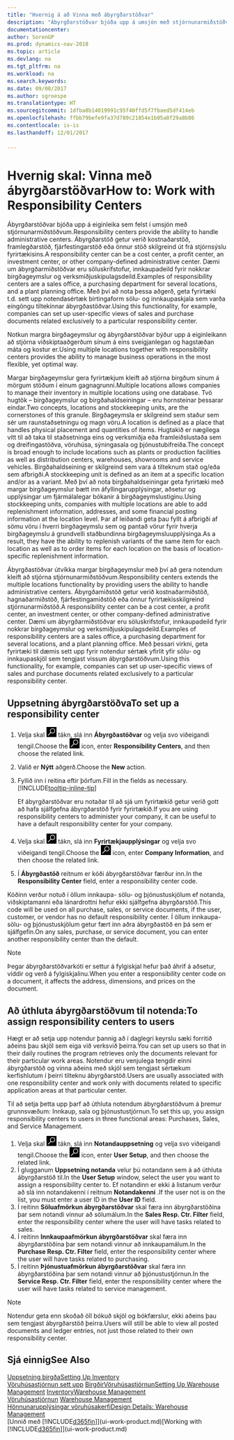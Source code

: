 ```yaml
---
title: "Hvernig á að Vinna með ábyrgðarstöðvar"
description: "Ábyrgðarstöðvar bjóða upp á umsjón með stjórnunarmiðstöðvum. Ábyrgðamiðstöð getur verið kostnaðarmiðstöð, hagnaðarmiðstöð, fjárfestingamiðstöð eða önnur fyrirtækisskilgreind stjórnunarmiðstöð."
documentationcenter: 
author: SorenGP
ms.prod: dynamics-nav-2018
ms.topic: article
ms.devlang: na
ms.tgt_pltfrm: na
ms.workload: na
ms.search.keywords: 
ms.date: 09/08/2017
ms.author: sgroespe
ms.translationtype: HT
ms.sourcegitcommit: 1dfba8b14019991c95f40ffd5f7fbaed5df414eb
ms.openlocfilehash: ffbb79befe9fa37d789c21854e1b05a8f29a8b86
ms.contentlocale: is-is
ms.lasthandoff: 12/01/2017

---
```

# <a name="how-to-work-with-responsibility-centers"></a><span data-ttu-id="55d93-104">Hvernig skal: Vinna með ábyrgðarstöðvar</span><span class="sxs-lookup"><span data-stu-id="55d93-104">How to: Work with Responsibility Centers</span></span>
<span data-ttu-id="55d93-105">Ábyrgðarstöðvar bjóða upp á eiginleika sem felst í umsjón með stjórnunarmiðstöðvum.</span><span class="sxs-lookup"><span data-stu-id="55d93-105">Responsibility centers provide the ability to handle administrative centers.</span></span> <span data-ttu-id="55d93-106">Ábyrgðarstöð getur verið kostnaðarstöð, framlegðarstöð, fjárfestingarstöð eða önnur stöð skilgreind út frá stjórnsýslu fyrirtækisins.</span><span class="sxs-lookup"><span data-stu-id="55d93-106">A responsibility center can be a cost center, a profit center, an investment center, or other company-defined administrative center.</span></span> <span data-ttu-id="55d93-107">Dæmi um ábyrgðarmiðstöðvar eru söluskrifstofur, innkaupadeild fyrir nokkrar birgðageymslur og verksmiðjuskipulagsdeild.</span><span class="sxs-lookup"><span data-stu-id="55d93-107">Examples of responsibility centers are a sales office, a purchasing department for several locations, and a plant planning office.</span></span> <span data-ttu-id="55d93-108">Með því að nota þessa aðgerð, geta fyrirtæki t.d. sett upp notendasértæk birtingaform sölu- og innkaupaskjala sem varða eingöngu tiltekinnar ábyrgðastöðvar.</span><span class="sxs-lookup"><span data-stu-id="55d93-108">Using this functionality, for example, companies can set up user-specific views of sales and purchase documents related exclusively to a particular responsibility center.</span></span>  

<span data-ttu-id="55d93-109">Notkun margra birgðageymslur og ábyrgðarstöðvar býður upp á eiginleikann að stjórna viðskiptaaðgerðum sínum á eins sveigjanlegan og hagstæðan máta og kostur er.</span><span class="sxs-lookup"><span data-stu-id="55d93-109">Using multiple locations together with responsibility centers provides the ability to manage business operations in the most flexible, yet optimal way.</span></span>

<span data-ttu-id="55d93-110">Margar birgðageymslur gera fyrirtækjum kleift að stjórna birgðum sínum á mörgum stöðum í einum gagnagrunni.</span><span class="sxs-lookup"><span data-stu-id="55d93-110">Multiple locations allows companies to manage their inventory in multiple locations using one database.</span></span> <span data-ttu-id="55d93-111">Tvö hugtök – birgðageymslur og birgðahaldseiningar – eru hornsteinar þessarar eindar.</span><span class="sxs-lookup"><span data-stu-id="55d93-111">Two concepts, locations and stockkeeping units, are the cornerstones of this granule.</span></span> <span data-ttu-id="55d93-112">Birgðageymsla er skilgreind sem staður sem sér um raunstaðsetningu og magn vöru.</span><span class="sxs-lookup"><span data-stu-id="55d93-112">A location is defined as a place that handles physical placement and quantities of items.</span></span> <span data-ttu-id="55d93-113">Hugtakið er nægilega vítt til að taka til staðsetninga eins og verksmiðja eða framleiðslustaða sem og dreifingastöðva, vöruhúsa, sýningasala og þjónustubifreiða.</span><span class="sxs-lookup"><span data-stu-id="55d93-113">The concept is broad enough to include locations such as plants or production facilities as well as distribution centers, warehouses, showrooms and service vehicles.</span></span> <span data-ttu-id="55d93-114">Birgðahaldseining er skilgreind sem vara á tilteknum stað og/eða sem afbrigði.</span><span class="sxs-lookup"><span data-stu-id="55d93-114">A stockkeeping unit is defined as an item at a specific location and/or as a variant.</span></span> <span data-ttu-id="55d93-115">Með því að nota birgðahaldseiningar geta fyrirtæki með margar birgðageymslur bætt inn áfyllingarupplýsingar, aðsetur og upplýsingar um fjármálalegar bókanir á birgðageymslustiginu.</span><span class="sxs-lookup"><span data-stu-id="55d93-115">Using stockkeeping units, companies with multiple locations are able to add replenishment information, addresses, and some financial posting information at the location level.</span></span> <span data-ttu-id="55d93-116">Þar af leiðandi geta þau fyllt á afbrigði af sömu vöru í hverri birgðageymslu sem og pantað vörur fyrir hverja birgðageymslu á grundvelli staðbundinna birgðageymsluupplýsinga.</span><span class="sxs-lookup"><span data-stu-id="55d93-116">As a result, they have the ability to replenish variants of the same item for each location as well as to order items for each location on the basis of location-specific replenishment information.</span></span>  

<span data-ttu-id="55d93-117">Ábyrgðastöðvar útvíkka margar birgðageymslur með því að gera notendum kleift að stjórna stjórnunarmiðstöðvum.</span><span class="sxs-lookup"><span data-stu-id="55d93-117">Responsibility centers extends the multiple locations functionality by providing users the ability to handle administrative centers.</span></span> <span data-ttu-id="55d93-118">Ábyrgðamiðstöð getur verið kostnaðarmiðstöð, hagnaðarmiðstöð, fjárfestingamiðstöð eða önnur fyrirtækisskilgreind stjórnunarmiðstöð.</span><span class="sxs-lookup"><span data-stu-id="55d93-118">A responsibility center can be a cost center, a profit center, an investment center, or other company-defined administrative center.</span></span> <span data-ttu-id="55d93-119">Dæmi um ábyrgðarmiðstöðvar eru söluskrifstofur, innkaupadeild fyrir nokkrar birgðageymslur og verksmiðjuskipulagsdeild.</span><span class="sxs-lookup"><span data-stu-id="55d93-119">Examples of responsibility centers are a sales office, a purchasing department for several locations, and a plant planning office.</span></span> <span data-ttu-id="55d93-120">Með þessari virkni, geta fyrirtæki til dæmis sett upp fyrir notendur sértæk yfirlit yfir sölu- og innkaupaskjöl sem tengjast vissum ábyrgðarstöðvum.</span><span class="sxs-lookup"><span data-stu-id="55d93-120">Using this functionality, for example, companies can set up user-specific views of sales and purchase documents related exclusively to a particular responsibility center.</span></span>

## <a name="to-set-up-a-responsibility-center"></a><span data-ttu-id="55d93-121">Uppsetning ábyrgðarstöðva</span><span class="sxs-lookup"><span data-stu-id="55d93-121">To set up a responsibility center</span></span>  
1.  <span data-ttu-id="55d93-122">Velja skal ![Leit að síðu eða skýrslu](media/ui-search/search_small.png "Leit að síðu eða skýrslu táknið") tákn, slá inn **Ábyrgðastöðvar** og velja svo viðeigandi tengil.</span><span class="sxs-lookup"><span data-stu-id="55d93-122">Choose the ![Search for Page or Report](media/ui-search/search_small.png "Search for Page or Report icon") icon, enter **Responsibility Centers**, and then choose the related link.</span></span>  
2.  <span data-ttu-id="55d93-123">Valið er **Nýtt** aðgerð.</span><span class="sxs-lookup"><span data-stu-id="55d93-123">Choose the **New** action.</span></span>  
3.  <span data-ttu-id="55d93-124">Fyllið inn í reitina eftir þörfum.</span><span class="sxs-lookup"><span data-stu-id="55d93-124">Fill in the fields as necessary.</span></span> [!INCLUDE[tooltip-inline-tip](includes/tooltip-inline-tip_md.md)]  

    <span data-ttu-id="55d93-125">Ef ábyrgðarstöðvar eru notaðar til að sjá um fyrirtækið getur verið gott að hafa sjálfgefna ábyrgðarstöð fyrir fyrirtækið.</span><span class="sxs-lookup"><span data-stu-id="55d93-125">If you are using responsibility centers to administer your company, it can be useful to have a default responsibility center for your company.</span></span>
4. <span data-ttu-id="55d93-126">Velja skal ![Leit að síðu eða skýrslu](media/ui-search/search_small.png "Leit að síðu eða skýrslu táknið") tákn, slá inn **Fyrirtækjaupplýsingar** og velja svo viðeigandi tengil.</span><span class="sxs-lookup"><span data-stu-id="55d93-126">Choose the ![Search for Page or Report](media/ui-search/search_small.png "Search for Page or Report icon") icon, enter **Company Information**, and then choose the related link.</span></span>
5. <span data-ttu-id="55d93-127">Í **Ábyrgðastöð** reitnum er kóði ábyrgðarstöðvar færður inn.</span><span class="sxs-lookup"><span data-stu-id="55d93-127">In the **Responsibility Center** field, enter a responsibility center code.</span></span>

<span data-ttu-id="55d93-128">Kóðinn verður notuð í öllum innkaupa- sölu- og þjónustuskjölum ef notanda, viðskiptamanni eða lánardrottni hefur ekki sjálfgefna ábyrgðarstöð.</span><span class="sxs-lookup"><span data-stu-id="55d93-128">This code will be used on all purchase, sales, or service documents, if the user, customer, or vendor has no default responsibility center.</span></span> <span data-ttu-id="55d93-129">Í öllum innkaupa- sölu- og þjónustuskjölum getur fært inn aðra ábyrgðastöð en þá sem er sjálfgefin.</span><span class="sxs-lookup"><span data-stu-id="55d93-129">On any sales, purchase, or service document, you can enter another responsibility center than the default.</span></span>

> [!NOTE]  
>  <span data-ttu-id="55d93-130">Þegar ábyrgðarstöðvarkóti er settur á fylgiskjal hefur það áhrif á aðsetur, víddir og verð á fylgiskjalinu.</span><span class="sxs-lookup"><span data-stu-id="55d93-130">When you enter a responsibility center code on a document, it affects the address, dimensions, and prices on the document.</span></span>  

## <a name="to-assign-responsibility-centers-to-users"></a><span data-ttu-id="55d93-131">Að úthluta ábyrgðarstöðvum til notenda:</span><span class="sxs-lookup"><span data-stu-id="55d93-131">To assign responsibility centers to users</span></span>  
<span data-ttu-id="55d93-132">Hægt er að setja upp notendur þannig að í daglegri keyrslu sæki forritið aðeins þau skjöl sem eiga við verksvið þeirra.</span><span class="sxs-lookup"><span data-stu-id="55d93-132">You can set up users so that in their daily routines the program retrieves only the documents relevant for their particular work areas.</span></span> <span data-ttu-id="55d93-133">Notendur eru venjulega tengdir einni ábyrgðarstöð og vinna aðeins með skjöl sem tengjast sértækum kerfishlutum í þeirri tilteknu ábyrgðarstöð.</span><span class="sxs-lookup"><span data-stu-id="55d93-133">Users are usually associated with one responsibility center and work only with documents related to specific application areas at that particular center.</span></span>  

<span data-ttu-id="55d93-134">Til að setja þetta upp þarf að úthluta notendum ábyrgðarstöðvum á þremur grunnsvæðum: Innkaup, sala og þjónustustjórnun.</span><span class="sxs-lookup"><span data-stu-id="55d93-134">To set this up, you assign responsibility centers to users in three functional areas: Purchases, Sales, and Service Management.</span></span>  

1.  <span data-ttu-id="55d93-135">Velja skal ![Leit að síðu eða skýrslu](media/ui-search/search_small.png "Leit að síðu eða skýrslu táknið") tákn, slá inn **Notandauppsetning** og velja svo viðeigandi tengil.</span><span class="sxs-lookup"><span data-stu-id="55d93-135">Choose the ![Search for Page or Report](media/ui-search/search_small.png "Search for Page or Report icon") icon, enter **User Setup**, and then choose the related link.</span></span>  
2.  <span data-ttu-id="55d93-136">Í glugganum **Uppsetning notanda** velur þú notandann sem á að úthluta ábyrgðarstöð til.</span><span class="sxs-lookup"><span data-stu-id="55d93-136">In the **User Setup** window, select the user you want to assign a responsibility center to.</span></span> <span data-ttu-id="55d93-137">Ef notandinn er ekki á listanum verður að slá inn notandakenni í reitnum **Notandakenni** .</span><span class="sxs-lookup"><span data-stu-id="55d93-137">If the user not is on the list, you must enter a user ID in the **User ID** field.</span></span>  
3.  <span data-ttu-id="55d93-138">Í reitinn **Söluafmörkun ábyrgðarstöðvar** skal færa inn ábyrgðarstöðina þar sem notandi vinnur að sölumálum.</span><span class="sxs-lookup"><span data-stu-id="55d93-138">In the **Sales Resp. Ctr. Filter** field, enter the responsibility center where the user will have tasks related to sales.</span></span>  
4.  <span data-ttu-id="55d93-139">Í reitinn **Innkaupaafmörkun ábyrgðarstöðvar** skal færa inn ábyrgðarstöðina þar sem notandi vinnur að innkaupamálum.</span><span class="sxs-lookup"><span data-stu-id="55d93-139">In the **Purchase Resp. Ctr. Filter** field, enter the responsibility center where the user will have tasks related to purchasing.</span></span>  
5.  <span data-ttu-id="55d93-140">Í reitinn **Þjónustuafmörkun ábyrgðarstöðvar** skal færa inn ábyrgðarstöðina þar sem notandi vinnur að þjónustustjórnun.</span><span class="sxs-lookup"><span data-stu-id="55d93-140">In the **Service Resp. Ctr. Filter** field, enter the responsibility center where the user will have tasks related to service management.</span></span>  

> [!NOTE]  
>  <span data-ttu-id="55d93-141">Notendur geta enn skoðað öll bókuð skjöl og bókfærslur, ekki aðeins þau sem tengjast ábyrgðarstöð þeirra.</span><span class="sxs-lookup"><span data-stu-id="55d93-141">Users will still be able to view all posted documents and ledger entries, not just those related to their own responsibility center.</span></span>

## <a name="see-also"></a><span data-ttu-id="55d93-142">Sjá einnig</span><span class="sxs-lookup"><span data-stu-id="55d93-142">See Also</span></span>  
[<span data-ttu-id="55d93-143">Uppsetning birgða</span><span class="sxs-lookup"><span data-stu-id="55d93-143">Setting Up Inventory</span></span>](inventory-setup-inventory.md)  
<span data-ttu-id="55d93-144">[Vöruhúsastjórnun sett upp](warehouse-setup-warehouse.md)
[Birgðir](inventory-manage-inventory.md)[Vöruhúsastjórnun](warehouse-manage-warehouse.md)</span><span class="sxs-lookup"><span data-stu-id="55d93-144">[Setting Up Warehouse Management](warehouse-setup-warehouse.md)
[Inventory](inventory-manage-inventory.md)[Warehouse Management](warehouse-manage-warehouse.md)</span></span>  
<span data-ttu-id="55d93-145">[Vöruhúsastjórnun](warehouse-manage-warehouse.md)  </span><span class="sxs-lookup"><span data-stu-id="55d93-145">[Warehouse Management](warehouse-manage-warehouse.md)  </span></span>  
[<span data-ttu-id="55d93-146">Hönnunarupplýsingar vöruhúsakerfi</span><span class="sxs-lookup"><span data-stu-id="55d93-146">Design Details: Warehouse Management</span></span>](design-details-warehouse-management.md)  
<span data-ttu-id="55d93-147">[Unnið með [!INCLUDE[d365fin](includes/d365fin_md.md)]](ui-work-product.md)</span><span class="sxs-lookup"><span data-stu-id="55d93-147">[Working with [!INCLUDE[d365fin](includes/d365fin_md.md)]](ui-work-product.md)</span></span>

